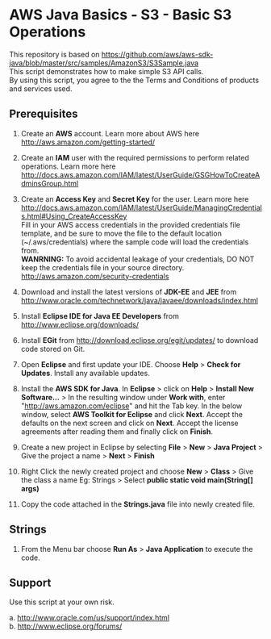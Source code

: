 AWS Java Basics - S3 - Basic S3 Operations 
===========================================
This repository is based on https://github.com/aws/aws-sdk-java/blob/master/src/samples/AmazonS3/S3Sample.java  
This script demonstrates how to make simple S3 API calls.   
By using this script, you agree to the the Terms and Conditions of products and services used.

Prerequisites
--------------
1.  Create an **AWS** account. Learn more about AWS here http://aws.amazon.com/getting-started/

2.  Create an **IAM** user with the required permissions to perform related operations. Learn more here http://docs.aws.amazon.com/IAM/latest/UserGuide/GSGHowToCreateAdminsGroup.html  
	
3.	Create an **Access Key** and **Secret Key** for the user. Learn more here http://docs.aws.amazon.com/IAM/latest/UserGuide/ManagingCredentials.html#Using_CreateAccessKey  
	Fill in your AWS access credentials in the provided credentials file template, and be sure to move the file to the default location (~/.aws/credentials) where the sample code will load the credentials from.  
	**WANRNING:** To avoid accidental leakage of your credentials, DO NOT keep the credentials file in your source directory. http://aws.amazon.com/security-credentials

4.  Download and install the latest versions of **JDK-EE** and **JEE** from http://www.oracle.com/technetwork/java/javaee/downloads/index.html

5.  Install **Eclipse IDE for Java EE Developers** from http://www.eclipse.org/downloads/
 
6.  Install **EGit** from http://download.eclipse.org/egit/updates/ to download code stored on Git.

7.  Open **Eclipse** and first update your IDE. Choose **Help** > **Check for Updates**. Install any available updates.

8.  Install the **AWS SDK for Java**. In **Eclipse** > click on **Help** > **Install New Software...** > In the resulting window under **Work with**, enter "http://aws.amazon.com/eclipse" and hit the Tab key. In the below window, select **AWS Toolkit for Eclipse** and click **Next**. Accept the defaults on the next screen and click on **Next**. Accept the license agreements after reading them and finally click on **Finish**.  

8.  Create a new project in Eclipse by selecting **File** > **New** > **Java Project** > Give the project a name > **Next** > **Finish**

7.  Right Click the newly created project and choose **New** > **Class** > Give the class a name Eg: Strings > Select **public static void main(String[] args)**

8.  Copy the code attached in the **Strings.java** file into newly created file.


Strings
------------

1.	From the Menu bar choose **Run As** > **Java Application** to execute the code. 

Support
-------------------
Use this script at your own risk.

a.	http://www.oracle.com/us/support/index.html  
b.	http://www.eclipse.org/forums/
